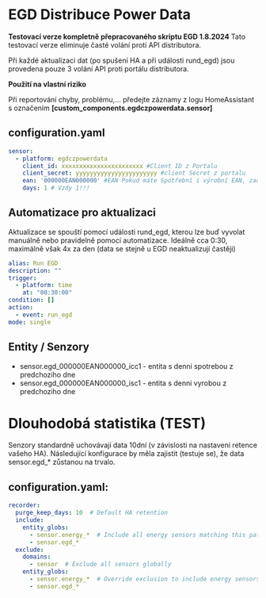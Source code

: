 # EGD Distribuce Power Data

**Testovací verze kompletně přepracovaného skriptu EGD 1.8.2024** Tato testovací verze eliminuje časté volání proti API distributora.

Při každé aktualizaci dat (po spušení HA a při události rund_egd) jsou provedena pouze 3 volání API proti portálu distributora.

**Použití na vlastní riziko**

Při reportování chyby, problému,... předejte záznamy z logu HomeAssistant s označením **[custom_components.egdczpowerdata.sensor]**

## configuration.yaml

```yaml
sensor:
  - platform: egdczpowerdata
    client_id: xxxxxxxxxxxxxxxxxxxxxxx #Client ID z Portalu
    client_secret: yyyyyyyyyyyyyyyyyyyyyyy #client Secret z portalu
    ean: '000000EAN000000' #EAN Pokud máte Spotřební i výrobní EAN, zadejte spotřební, obsahuje oboje data
    days: 1 # Vzdy 1!!!
```

## Automatizace pro aktualizaci

Aktualizace se spouští pomocí události rund_egd, kterou lze buď vyvolat manuálně nebo pravidelně pomocí automatizace. Ideálně cca 0:30, maximálně však 4x za den (data se stejně u EGD neaktualizují častěji)

```yaml
alias: Run EGD
description: ""
trigger:
  - platform: time
    at: "00:30:00"
condition: []
action:
  - event: run_egd
mode: single
```

## Entity / Senzory

* sensor.egd_000000EAN000000_icc1 - entita s denni spotrebou z predchoziho dne
* sensor.egd_000000EAN000000_isc1 - entita s denni vyrobou z predchoziho dne


# Dlouhodobá statistika  (TEST)

Senzory standardně uchovávají data 10dní (v závislosti na nastavení retence vašeho HA). Následující konfigurace by měla zajistit (testuje se), že data sensor.egd_* zůstanou na trvalo. 

## configuration.yaml:

```yaml
recorder:
  purge_keep_days: 10  # Default HA retention
  include:
    entity_globs:
      - sensor.energy_*  # Include all energy sensors matching this pattern
      - sensor.egd_*
  exclude:
    domains:
      - sensor  # Exclude all sensors globally
    entity_globs:
      - sensor.energy_*  # Override exclusion to include energy sensors
      - sensor.egd_*
```
